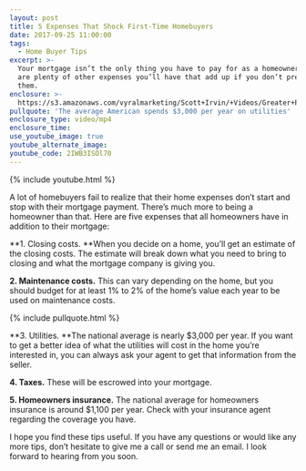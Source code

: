 ```yaml
---
layout: post
title: 5 Expenses That Shock First-Time Homebuyers
date: 2017-09-25 11:00:00
tags:
  - Home Buyer Tips
excerpt: >-
  Your mortgage isn’t the only thing you have to pay for as a homeowner. There
  are plenty of other expenses you’ll have that add up if you don’t prepare for
  them.
enclosure: >-
  https://s3.amazonaws.com/vyralmarketing/Scott+Irvin/+Videos/Greater+Philadelphia+Real+Estate-+5+Expenses+that+Shock+First-Time+Homebuyers.mp4
pullquote: 'The average American spends $3,000 per year on utilities'
enclosure_type: video/mp4
enclosure_time:
use_youtube_image: true
youtube_alternate_image:
youtube_code: 2IWB3ISOl70
---
```



{% include youtube.html %}

A lot of homebuyers fail to realize that their home expenses don’t start and stop with their mortgage payment. There’s much more to being a homeowner than that. Here are five expenses that all homeowners have in addition to their mortgage:

**1. Closing costs.&nbsp;**When you decide on a home, you’ll get an estimate of the closing costs. The estimate will break down what you need to bring to closing and what the mortgage company is giving you.

**2. Maintenance costs.** This can vary depending on the home, but you should budget for at least 1% to 2% of the home’s value each year to be used on maintenance costs.

{% include pullquote.html %}

**3. Utilities.&nbsp;**The national average is nearly $3,000 per year. If you want to get a better idea of what the utilities will cost in the home you’re interested in, you can always ask your agent to get that information from the seller.

**4. Taxes.** These will be escrowed into your mortgage.

**5. Homeowners insurance.** The national average for homeowners insurance is around $1,100 per year. Check with your insurance agent regarding the coverage you have.

I hope you find these tips useful. If you have any questions or would like any more tips, don’t hesitate to give me a call or send me an email. I look forward to hearing from you soon.